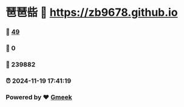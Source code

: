 # 琶琶啙 :link: https://zb9678.github.io 
### :page_facing_up: [49](https://zb9678.github.io/tag.html) 
### :speech_balloon: 0 
### :hibiscus: 239882 
### :alarm_clock: 2024-11-19 17:41:19 
### Powered by :heart: [Gmeek](https://github.com/Meekdai/Gmeek)
